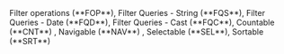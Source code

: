 <!-- <svg width="10" height="10"><rect width="10" height="10" style="fill:rgb(190,0,255);stroke-width:0;stroke:rgb(0,0,0)" /></svg> -->Filter operations (**FOP**), 
<!-- <svg width="10" height="10"><rect width="10" height="10" style="fill:rgb(10,220,255);stroke-width:0;stroke:rgb(0,0,0)" /></svg> -->Filter Queries - String (**FQS**), 
<!-- <svg width="10" height="10"><rect width="10" height="10" style="fill:rgb(200,100,1);stroke-width:0;stroke:rgb(0,0,0)" /></svg> -->Filter Queries - Date (**FQD**), 
<!-- <svg width="10" height="10"><rect width="10" height="10" style="fill:rgb(190,0,25);stroke-width:0;stroke:rgb(0,0,0)" /></svg> -->Filter Queries - Cast (**FQC**), 
<!-- <svg width="10" height="10"><rect width="10" height="10" style="fill:rgb(19,0,25);stroke-width:0;stroke:rgb(0,0,0)" /></svg> -->Countable (**CNT**) , 
<!-- <svg width="10" height="10"><rect width="10" height="10" style="fill:rgb(20,244,55);stroke-width:0;stroke:rgb(0,0,0)" /></svg> -->Navigable (**NAV**) ,
<!-- <svg width="10" height="10"><rect width="10" height="10" style="fill:rgb(190,200,2);stroke-width:0;stroke:rgb(0,0,0)" /></svg> -->Selectable (**SEL**),
<!-- <svg width="10" height="10"><rect width="10" height="10" style="fill:rgb(122,110,212);stroke-width:0;stroke:rgb(0,0,0)" /></svg> -->Sortable (**SRT**)
